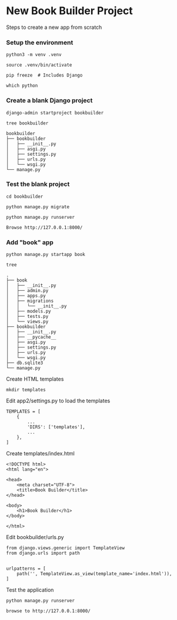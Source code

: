 # New Book Builder Project

Steps to create a new app from scratch

### Setup the environment

    python3 -m venv .venv
    
    source .venv/bin/activate
    
    pip freeze  # Includes Django
    
    which python

### Create a blank Django project

    django-admin startproject bookbuilder
    
    tree bookbuilder
    
    bookbuilder
    ├── bookbuilder
    │   ├── __init__.py
    │   ├── asgi.py
    │   ├── settings.py
    │   ├── urls.py
    │   └── wsgi.py
    └── manage.py
    
### Test the blank project

    cd bookbuilder
    
    python manage.py migrate
    
    python manage.py runserver
    
    Browse http://127.0.0.1:8000/
 
### Add "book" app

    python manage.py startapp book
    
    tree 
    
    .
    ├── book
    │   ├── __init__.py
    │   ├── admin.py
    │   ├── apps.py
    │   ├── migrations
    │   │   └── __init__.py
    │   ├── models.py
    │   ├── tests.py
    │   └── views.py
    ├── bookbuilder
    │   ├── __init__.py
    │   ├── __pycache__
    │   ├── asgi.py
    │   ├── settings.py
    │   ├── urls.py
    │   └── wsgi.py
    ├── db.sqlite3
    └── manage.py

Create HTML templates

    mkdir templates
    
Edit app2/settings.py  to load the templates

    TEMPLATES = [
        {
            ...
            'DIRS': ['templates'],
            ...
        },
    ]

Create templates/index.html

    <!DOCTYPE html>
    <html lang="en">

    <head>
        <meta charset="UTF-8">
        <title>Book Builder</title>
    </head>

    <body>
        <h1>Book Builder</h1>
    </body>

    </html>

Edit bookbuilder/urls.py
    
    from django.views.generic import TemplateView
    from django.urls import path


    urlpatterns = [
        path('', TemplateView.as_view(template_name='index.html')),
    ]

Test the application

    python manage.py runserver
    
    browse to http://127.0.0.1:8000/
    

